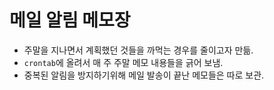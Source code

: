 # 메일 알림 메모장

- 주말을 지나면서 계획했던 것들을 까먹는 경우를 줄이고자 만듦.
- `crontab`에 올려서 매 주 주말 메모 내용들을 긁어 보냄.
- 중복된 알림을 방지하기위해 메일 발송이 끝난 메모들은 따로 보관.

